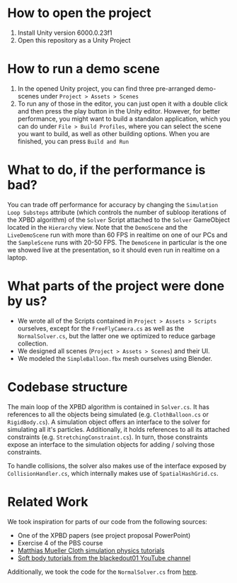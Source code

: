 # How to open the project
1. Install Unity version 6000.0.23f1
2. Open this repository as a Unity Project

# How to run a demo scene
1. In the opened Unity project, you can find three pre-arranged demo-scenes under `Project > Assets > Scenes`
2. To run any of those in the editor, you can just open it with a double click and then press the play button in the Unity editor. However, for better performance, you might want to build a standalon application, which you can do under `File > Build Profiles`, where you can select the scene you want to build, as well as other building options. When you are finished, you can press `Build and Run`

# What to do, if the performance is bad?
You can trade off performance for accuracy by changing the `Simulation Loop Substeps` attribute (which controls the number of subloop iterations of the XPBD algorithm) of the `Solver` Script attached to the `Solver` GameObject located in the `Hierarchy` view. Note that the `DemoScene` and the `LiveDemoScene` run with more than 60 FPS in realtime on one of our PCs and the `SampleScene` runs with 20-50 FPS. 
The `DemoScene` in particular is the one we showed live at the presentation, so it should even run in realtime on a laptop.

# What parts of the project were done by us?
- We wrote all of the Scripts contained in `Project > Assets > Scripts` ourselves, except for the `FreeFlyCamera.cs` as well as the `NormalSolver.cs`, but the latter one we optimized to reduce garbage collection.
- We designed all scenes (`Project > Assets > Scenes`) and their UI. 
- We modeled the `SimpleBalloon.fbx` mesh ourselves using Blender.

# Codebase structure
The main loop of the XPBD algorithm is contained in `Solver.cs`. It has references to all the objects being simulated (e.g. `ClothBalloon.cs` or `RigidBody.cs`). A simulation object offers an interface to the solver for simulating all it's particles. Additionally, it holds references to all its attached constraints (e.g. `StretchingConstraint.cs`). In turn, those constraints expose an interface to the simulation objects for adding / solving those constraints.

To handle collisions, the solver also makes use of the interface exposed by `CollisionHandler.cs`, which internally makes use of `SpatialHashGrid.cs`.

# Related Work 
We took inspiration for parts of our code from the following sources:
- One of the XPBD papers (see project proposal PowerPoint)
- Exercise 4 of the PBS course
- [Matthias Mueller Cloth simulation physics tutorials](https://matthias-research.github.io/pages/tenMinutePhysics/index.html)
- [Soft body tutorials from the blackedout01 YouTube channel](https://www.youtube.com/@blackedoutk)

Additionally, we took the code for the `NormalSolver.cs` from [here](https://gist.github.com/runevision/6fd7cc8d841245a53df5d09ccf6b47ff).